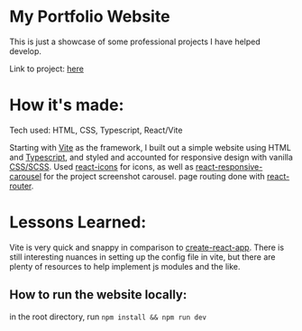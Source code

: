 # My Portfolio Website

This is just a showcase of some professional projects I have helped develop.  

Link to project: [here]()

# How it's made:

Tech used: HTML, CSS, Typescript, React/Vite

Starting with [Vite](https://vitejs.dev) as the framework, I built out a simple website using HTML and [Typescript](https://www.typescriptlang.org), and styled and accounted for responsive design with vanilla [CSS/SCSS](https://sass-lang.com/documentation/syntax/). Used [react-icons](https://react-icons.github.io/react-icons/) for icons, as well as [react-responsive-carousel](https://github.com/leandrowd/react-responsive-carousel) for the project screenshot carousel. page routing done with [react-router](https://reactrouter.com/en/main).

# Lessons Learned:

Vite is very quick and snappy in comparison to [create-react-app](https://create-react-app.dev/). There is still interesting nuances in setting up the config file in vite, but there are plenty of resources to help implement js modules and the like.

## How to run the website locally:
in the root directory, run `npm install && npm run dev`
